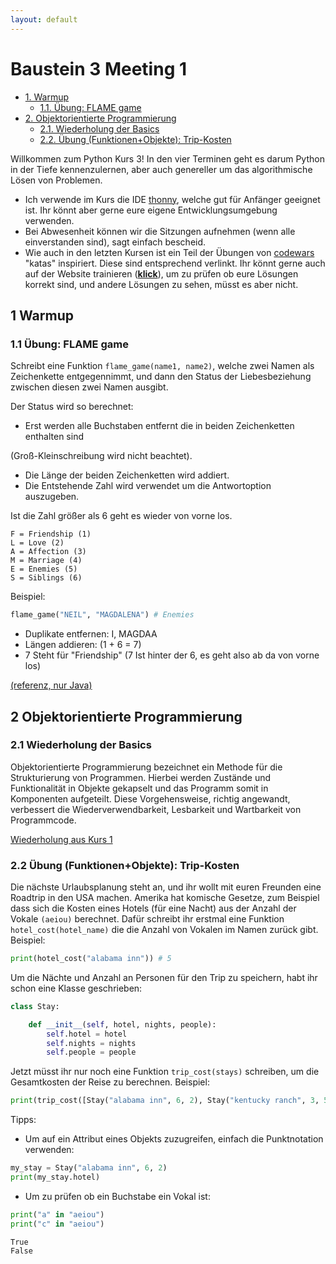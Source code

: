 ```yaml
---
layout: default
---
```


Baustein 3 Meeting 1
====================

*   [1. Warmup](#1-warmup)
    *   [1.1. Übung: FLAME game](#11-bung-flame-game)
*   [2. Objektorientierte Programmierung](#2-objektorientierte-programmierung)
    *   [2.1. Wiederholung der Basics](#21-wiederholung-der-basics)
    *   [2.2. Übung (Funktionen+Objekte): Trip-Kosten](#22-bung-funktionenobjekte-trip-kosten)

Willkommen zum Python Kurs 3! In den vier Terminen geht es darum Python in der Tiefe kennenzulernen, aber auch genereller um das algorithmische Lösen von Problemen.

*   Ich verwende im Kurs die IDE [thonny](https://thonny.org), welche gut für Anfänger geeignet ist. Ihr könnt aber gerne eure eigene Entwicklungsumgebung verwenden.
*   Bei Abwesenheit können wir die Sitzungen aufnehmen (wenn alle einverstanden sind), sagt einfach bescheid.
*   Wie auch in den letzten Kursen ist ein Teil der Übungen von [codewars](http://www.codewars.com/r/iQ48PQ) "katas" inspiriert. Diese sind entsprechend verlinkt. Ihr könnt gerne auch auf der Website trainieren ([**klick**](http://www.codewars.com/r/iQ48PQ)), um zu prüfen ob eure Lösungen korrekt sind, und andere Lösungen zu sehen, müsst es aber nicht.

1 Warmup
--------

### 1.1 Übung: FLAME game

Schreibt eine Funktion `flame_game(name1, name2)`, welche zwei Namen als Zeichenkette entgegennimmt, und dann den Status der Liebesbeziehung zwischen diesen zwei Namen ausgibt.

Der Status wird so berechnet:

*   Erst werden alle Buchstaben entfernt die in beiden Zeichenketten enthalten sind

(Groß-Kleinschreibung wird nicht beachtet).

*   Die Länge der beiden Zeichenketten wird addiert.
*   Die Entstehende Zahl wird verwendet um die Antwortoption auszugeben.

Ist die Zahl größer als 6 geht es wieder von vorne los.
```
F = Friendship (1)
L = Love (2)
A = Affection (3)
M = Marriage (4)
E = Enemies (5)
S = Siblings (6)
```

Beispiel:

```python
flame_game("NEIL", "MAGDALENA") # Enemies
```

*   Duplikate entfernen: I, MAGDAA
*   Längen addieren: (1 + 6 = 7)
*   7 Steht für "Friendship" (7 Ist hinter der 6, es geht also ab da von vorne los)

[(referenz, nur Java)](https://www.codewars.com/kata/553e0c3c8b8c2e1745000005)

2 Objektorientierte Programmierung
----------------------------------

### 2.1 Wiederholung der Basics

Objektorientierte Programmierung bezeichnet ein Methode für die Strukturierung von Programmen. Hierbei werden Zustände und Funktionalität in Objekte gekapselt und das Programm somit in Komponenten aufgeteilt. Diese Vorgehensweise, richtig angewandt, verbessert die Wiederverwendbarkeit, Lesbarkeit und Wartbarkeit von Programmcode.

[Wiederholung aus Kurs 1](part1_4.html)

### 2.2 Übung (Funktionen+Objekte): Trip-Kosten

Die nächste Urlaubsplanung steht an, und ihr wollt mit euren Freunden eine Roadtrip in den USA machen. Amerika hat komische Gesetze, zum Beispiel dass sich die Kosten eines Hotels (für eine Nacht) aus der Anzahl der Vokale `(aeiou)` berechnet. Dafür schreibt ihr erstmal eine Funktion `hotel_cost(hotel_name)` die die Anzahl von Vokalen im Namen zurück gibt. Beispiel:

```python
print(hotel_cost("alabama inn")) # 5
```

Um die Nächte und Anzahl an Personen für den Trip zu speichern, habt ihr schon eine Klasse geschrieben:

```python
class Stay:

    def __init__(self, hotel, nights, people):
        self.hotel = hotel
        self.nights = nights
        self.people = people
```

Jetzt müsst ihr nur noch eine Funktion `trip_cost(stays)` schreiben, um die Gesamtkosten der Reise zu berechnen. Beispiel:

```python
print(trip_cost([Stay("alabama inn", 6, 2), Stay("kentucky ranch", 3, 5)])) # 105
```

Tipps:

*   Um auf ein Attribut eines Objekts zuzugreifen, einfach die Punktnotation verwenden:

```python
my_stay = Stay("alabama inn", 6, 2)
print(my_stay.hotel)
```

*   Um zu prüfen ob ein Buchstabe ein Vokal ist:

```python
print("a" in "aeiou")
print("c" in "aeiou")
```

```
True
False
```